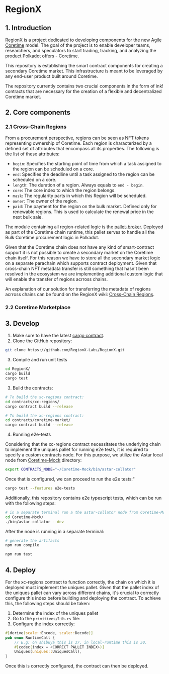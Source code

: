 # RegionX

## 1. Introduction

[RegionX](https://regionx.tech/) is a project dedicated to developing components for the new [Agile Coretime](https://github.com/polkadot-fellows/RFCs/blob/main/text/0001-agile-coretime.md) model. The goal of the project is to enable developer teams, researchers, and speculators to start trading, tracking, and analyzing the product Polkadot offers - Coretime.

This repository is establishing the smart contract components for creating a secondary Coretime market. This infrastructure is meant to be leveraged by any end-user product built around Coretime.

The repository currently contains two crucial components in the form of ink! contracts that are necessary for the creation of a flexible and decentralized Coretime market.

## 2. Core components

### 2.1 Cross-Chain Regions

From a procurement perspective, regions can be seen as NFT tokens representing ownership of Coretime. Each region is characterized by a defined set of attributes that encompass all its properties. The following is the list of these attributes:

- `begin`: Specifies the starting point of time from which a task assigned to the region can be scheduled on a core.
- `end`: Specifies the deadline until a task assigned to the region can be scheduled on a core.
- `length`: The duration of a region. Always equals to `end - begin`.
- `core`: The core index to which the region belongs.
- `mask`: The regularity parts in which this Region will be scheduled.
- `owner`: The owner of the region.
- `paid`: The payment for the region on the bulk market. Defined only for renewable regions. This is used to calculate the renewal price in the next bulk sale.

The module containing all region-related logic is the [pallet-broker](https://github.com/paritytech/polkadot-sdk/tree/master/substrate/frame/broker). Deployed as part of the Coretime chain runtime, this pallet serves to handle all the Bulk Coretime procurement logic in Polkadot.

Given that the Coretime chain does not have any kind of smart-contract support it is not possible to create a secondary market on the Coretime chain itself.
For this reason we have to store all the secondary market logic on a separate parachain which supports contract deployment.
Given that cross-chain NFT metadata transfer is still something that hasn't been resolved in the ecosystem we are implementing additional custom logic that will enable the transfer of regions acrross chains.

An explanation of our solution for transferring the metadata of regions acrross chains can be found on the RegionX wiki: [Cross-Chain Regions](https://regionx.gitbook.io/wiki/advanced/cross-chain-regions).

### 2.2 Coretime Marketplace

## 3. Develop

1. Make sure to have the latest [cargo contract](https://crates.io/crates/cargo-contract).
2. Clone the GitHub repository:

```sh
git clone https://github.com/RegionX-Labs/RegionX.git
```

3.  Compile and run unit tests

```sh
cd RegionX/
cargo build
cargo test
```

3. Build the contracts:

```sh
# To build the xc-regions contract:
cd contracts/xc-regions/
cargo contract build --release

# To build the xc-regions contract:
cd contracts/coretime-market/
cargo contract build --release
```

4. Running e2e-tests

Considering that the xc-regions contract necessitates the underlying chain to implement the uniques pallet for running e2e tests, it is required to specify a custom contracts node. For this purpose, we utilize the Astar local node from [Coretime-Mock](https://github.com/RegionX-Labs/Coretime-Mock) directory:

```sh
export CONTRACTS_NODE="~/Coretime-Mock/bin/astar-collator"
```

Once that is configured, we can proceed to run the e2e tests:"

```sh
cargo test --features e2e-tests
```

Additionally, this repository contains e2e typescript tests, which can be run with the following steps:

```sh
# in a separate terminal run a the astar-collator node from Coretime-Mock 
cd Coretime-Mock/
./bin/astar-collator --dev
```

After the node is running in a separate terminal:
```sh
# generate the artifacts
npm run compile

npm run test
```

## 4. Deploy

For the xc-regions contract to function correctly, the chain on which it is deployed must implement the uniques pallet. Given that the pallet index of the uniques pallet can vary across different chains, it's crucial to correctly configure this index before building and deploying the contract. To achieve this, the following steps should be taken:

1. Determine the index of the uniques pallet
2. Go to the `primitives/lib.rs` file:
3. Configure the index correctly:
```rust
#[derive(scale::Encode, scale::Decode)]
pub enum RuntimeCall {
	// E.g: on shibuya this is 37. in local-runtime this is 30.
	#[codec(index = <CORRECT PALLET INDEX>)]
	Uniques(uniques::UniquesCall),
}
```
   Once this is correctly configured, the contract can then be deployed.
